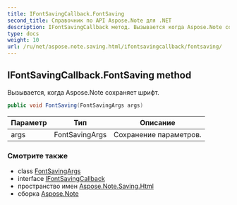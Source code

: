 ```yaml
---
title: IFontSavingCallback.FontSaving
second_title: Справочник по API Aspose.Note для .NET
description: IFontSavingCallback метод. Вызывается когда Aspose.Note сохраняет шрифт.
type: docs
weight: 10
url: /ru/net/aspose.note.saving.html/ifontsavingcallback/fontsaving/
---
```

## IFontSavingCallback.FontSaving method

Вызывается, когда Aspose.Note сохраняет шрифт.

```csharp
public void FontSaving(FontSavingArgs args)
```

| Параметр | Тип | Описание |
| --- | --- | --- |
| args | FontSavingArgs | Сохранение параметров. |

### Смотрите также

* class [FontSavingArgs](../../fontsavingargs/)
* interface [IFontSavingCallback](../)
* пространство имен [Aspose.Note.Saving.Html](../../ifontsavingcallback/)
* сборка [Aspose.Note](../../../)


